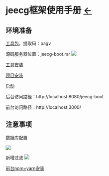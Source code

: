 # jeecg框架使用手册  [←](../framework_backstage.md)

## 环境准备

[工具包](https://pan.baidu.com/s/16z9qNtyk24bsrZxRFBHP2w)，提取码：pagv

源码服务器位置：jeecg-boot.rar
![](https://cdn.jsdelivr.net/gh/AmbroseRen/Picture/img/Web/framework/jeecg/jeecg-boot.jpg)

[工具安装](http://doc.jeecg.com/2043872)

[项目安装](http://doc.jeecg.com/2043873)

[启动](http://doc.jeecg.com/2043874)

后台访问路径：http://localhost:8080/jeecg-boot

前台访问路径：http://localhost:3000/

## 注意事项

数据库配置

![](https://cdn.jsdelivr.net/gh/AmbroseRen/Picture@master/img/Web/framework/jeecg/jeecg-boot-mysql.jpg)

新增过滤
![](https://cdn.jsdelivr.net/gh/AmbroseRen/Picture/img/Web/framework/jeecg/jeecg-boot-shiro.jpg)

[前台npm+yarn安装](https://ambroseren.github.io/test/js/nodejs/node.html)



